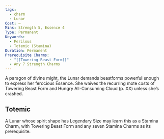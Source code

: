 ```yaml
---
tags:
  - charm
  - Lunar
Cost: —
Mins: Strength 5, Essence 4
Type: Permanent
Keywords:
  - Perilous
  - Totemic (Stamina)
Duration: Permanent
Prerequisite Charms:
  - "[[Towering Beast Form]]"
  - Any 7 Strength Charms
---
```

A paragon of divine might, the Lunar demands beastforms powerful enough to express her ferocious Essence. She waives the recurring mote costs of Towering Beast Form and Hungry All-Consuming Cloud (p. XX) unless she’s crashed. 
## Totemic 

A Lunar whose spirit shape has Legendary Size may learn this as a Stamina Charm, with Towering Beast Form and any seven Stamina Charms as its prerequisite.